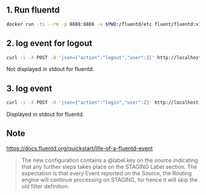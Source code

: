 ## 1. Run fluentd

```bash
docker run -ti --rm -p 8888:8888 -v $PWD:/fluentd/etc fluent/fluentd:v1.9-1 -c /fluentd/etc/fluentd.conf -v
```

## 2. log event for logout

```bash
curl -i -X POST -d 'json={"action":"logout","user":2}' http://localhost:8888/test.cycle
```

Not displayed in stdout for fluentd.

## 3. log event

```bash
curl -i -X POST -d 'json={"action":"login","user":2}' http://localhost:8888/test.cycle
```

Displayed in stdout for fluentd.

## Note

https://docs.fluentd.org/quickstart/life-of-a-fluentd-event

> The new configuration contains a @label key on the source indicating that any further steps takes place on the STAGING Label section. The expectation is that every Event reported on the Source, the Routing engine will continue processing on STAGING, for hence it will skip the old filter definition.
